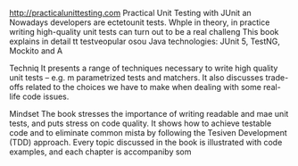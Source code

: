 
http://practicalunittesting.com
Practical Unit Testing with JUnit an
Nowadays developers are ectetounit tests. Whple in theory, in practice writing high-quality unit tests can turn out to be a real challeng
This book explains in detail  tt testveopular osou Java technologies: JUnit 5, TestNG, Mockito and A




Techniq
It presents a range of techniques necessary to write high quality unit tests – e.g. m parametrized tests and matchers. It also discusses trade-offs related to the choices we have to make when dealing with some real-life code issues.

Mindset
The book stresses the importance of writing readable and mae unit tests, and puts  stress on code quality. It shows how to achieve testable code and to eliminate common mista by following the Tesiven Development (TDD) approach. Every topic discussed in the book is illustrated with code examples, and each chapter is accompaniby som













